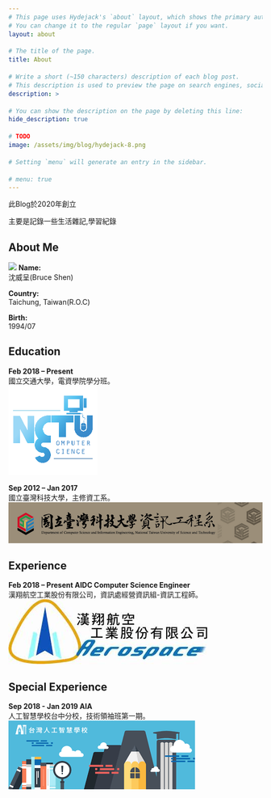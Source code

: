 ```yaml
---
# This page uses Hydejack's `about` layout, which shows the primary author's picture and about text at the top.
# You can change it to the regular `page` layout if you want.
layout: about

# The title of the page.
title: About

# Write a short (~150 characters) description of each blog post.
# This description is used to preview the page on search engines, social media, etc.
description: >

# You can show the description on the page by deleting this line:
hide_description: true

# TODO
image: /assets/img/blog/hydejack-8.png

# Setting `menu` will generate an entry in the sidebar.

# menu: true
---
```


此Blog於2020年創立

主要是記錄一些生活雜記,學習紀錄


## About Me

![](/assets/img/About/me.jpg)
**Name:**<BR>
沈威呈(Bruce Shen)<BR>
 
**Country:**<BR>
Taichung, Taiwan(R.O.C)<BR>
 
**Birth:**<BR>
1994/07<BR>



## Education

**Feb 2018 – Present**<BR>
國立交通大學，電資學院學分班。<BR>
![](/assets/img/About/NCTU2.png)

**Sep 2012 – Jan 2017**<BR>
國立臺灣科技大學，主修資工系。<BR>
![](/assets/img/About/NTUST_CS.png)<BR>


## Experience

**Feb 2018 – Present AIDC Computer Science Engineer**<BR>
漢翔航空工業股份有限公司，資訊處經營資訊組-資訊工程師。<BR>
![](/assets/img/About/AIDC.jpeg)<BR>

## Special Experience

**Sep 2018 - Jan 2019 AIA**<BR>
人工智慧學校台中分校，技術領袖班第一期。<BR>
![](/assets/img/About/AIA.png)<BR>

<!-- 
code block
~~~js
~~~
 -->
<!-- 
|                                     | Free                                   | PRO                                          |
|:------------------------------------|:--------------------------------------:|:--------------------------------------------:|
| Blog                                | &#x2714;                               | &#x2714;                                     |
| [Features][feat]                    | &#x2714;                               | &#x2714;                                     |
| [Portfolio] Layout                  |                                        | &#x2714;                                     |
| [Resume] Layout                     |                                        | &#x2714;                                     |
| [Welcome] Layout                    |                                        | &#x2714;                                     |
| [Newsletter Box][news]              |                                        | &#x2714;                                     |
| [Custom Forms][forms]               |                                        | &#x2714;                                     |
| No Hydejack Branding                |                                        | &#x2714;                                     |
| License                             | [GPL-3.0][license]                     | [PRO]                                        |
| Source                              | [GitHub][src]                          | Included                                     |
| Support[^1]                         | No                                     | No                                           |
| Price                               | Free                                   | $29                                          |
|                                     | [**Download**][kit]                    | [**Buy Now - $29**][buy] [^2]                |
{:.stretch-table}
 -->

[blog]: https://www.xiaosean.website
[post]: https://www.xiaosean.website/posts/
[臺灣科技大學電腦研習社]: https://www.facebook.com/ntustcc
